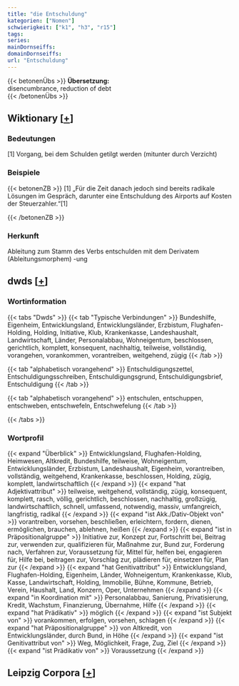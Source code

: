 ```yaml
---
title: "die Entschuldung"
kategorien: ["Nomen"]
schwierigkeit: ["k1", "h3", "r15"]
tags:
series:
mainDornseiffs:
domainDornseiffs:
url: "Entschuldung"
---
```


{{< betonenÜbs >}}
**Übersetzung:**  
disencumbrance, reduction of debt  
{{< /betonenÜbs >}}

## Wiktionary [[+](https://de.wiktionary.org/wiki/Entschuldung)]

### Bedeutungen
[1] Vorgang, bei dem Schulden getilgt werden (mitunter durch Verzicht)  

### Beispiele
{{< betonenZB >}}
[1] „Für die Zeit danach jedoch sind bereits radikale Lösungen im Gespräch, darunter eine Entschuldung des Airports auf Kosten der Steuerzahler.“[1]  

{{< /betonenZB >}}
### Herkunft
Ableitung zum Stamm des Verbs entschulden mit dem Derivatem (Ableitungsmorphem) -ung  



## dwds [[+](https://www.dwds.de/wb/Entschuldung)]

### Wortinformation
{{< tabs "Dwds" >}}
{{< tab "Typische Verbindungen" >}}
Bundeshilfe, Eigenheim, Entwicklungsland, Entwicklungsländer, Erzbistum, Flughafen-Holding, Holding, Initiative, Klub, Krankenkasse, Landeshaushalt, Landwirtschaft, Länder, Personalabbau, Wohneigentum, beschlossen, gerichtlich, komplett, konsequent, nachhaltig, teilweise, vollständig, vorangehen, vorankommen, vorantreiben, weitgehend, zügig
{{< /tab >}}

{{< tab "alphabetisch vorangehend" >}}
Entschuldigungszettel, Entschuldigungsschreiben, Entschuldigungsgrund, Entschuldigungsbrief, Entschuldigung
{{< /tab >}}

{{< tab "alphabetisch vorangehend" >}}
entschulen, entschuppen, entschweben, entschwefeln, Entschwefelung
{{< /tab >}}

{{< /tabs >}}

### Wortprofil
{{< expand "Überblick" >}} Entwicklungsland, Flughafen-Holding, Heimwesen, Altkredit, Bundeshilfe, teilweise, Wohneigentum, Entwicklungsländer, Erzbistum, Landeshaushalt, Eigenheim, vorantreiben, vollständig, weitgehend, Krankenkasse, beschlossen, Holding, zügig, komplett, landwirtschaftlich {{< /expand >}}
{{< expand "hat Adjektivattribut" >}} teilweise, weitgehend, vollständig, zügig, konsequent, komplett, rasch, völlig, gerichtlich, beschlossen, nachhaltig, großzügig, landwirtschaftlich, schnell, umfassend, notwendig, massiv, umfangreich, langfristig, radikal {{< /expand >}}
{{< expand "ist Akk./Dativ-Objekt von" >}} vorantreiben, vorsehen, beschließen, erleichtern, fordern, dienen, ermöglichen, brauchen, ablehnen, heißen {{< /expand >}}
{{< expand "ist in Präpositionalgruppe" >}} Initiative zur, Konzept zur, Fortschritt bei, Beitrag zur, verwenden zur, qualifizieren für, Maßnahme zur, Bund zur, Forderung nach, Verfahren zur, Voraussetzung für, Mittel für, helfen bei, engagieren für, Hilfe bei, beitragen zur, Vorschlag zur, plädieren für, einsetzen für, Plan zur {{< /expand >}}
{{< expand "hat Genitivattribut" >}} Entwicklungsland, Flughafen-Holding, Eigenheim, Länder, Wohneigentum, Krankenkasse, Klub, Kasse, Landwirtschaft, Holding, Immobilie, Bühne, Kommune, Betrieb, Verein, Haushalt, Land, Konzern, Oper, Unternehmen {{< /expand >}}
{{< expand "in Koordination mit" >}} Personalabbau, Sanierung, Privatisierung, Kredit, Wachstum, Finanzierung, Übernahme, Hilfe {{< /expand >}}
{{< expand "hat Prädikativ" >}} möglich {{< /expand >}}
{{< expand "ist Subjekt von" >}} vorankommen, erfolgen, vorsehen, schlagen {{< /expand >}}
{{< expand "hat Präpositionalgruppe" >}} von Altkredit, von Entwicklungsländer, durch Bund, in Höhe {{< /expand >}}
{{< expand "ist Genitivattribut von" >}} Weg, Möglichkeit, Frage, Zug, Ziel {{< /expand >}}
{{< expand "ist Prädikativ von" >}} Voraussetzung {{< /expand >}}

## Leipzig Corpora [[+](https://corpora.uni-leipzig.de/en/res?word=Entschuldung&corpusId=deu_newscrawl-public_2018)]


